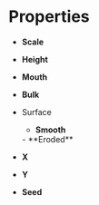 

# Properties

- **Scale**  
  
- **Height**  
  
- **Mouth**  
  
- **Bulk**  
  
- Surface
  - **Smooth**  
  <desc>
  - **Eroded**  
  <desc>
- **X**  
  
- **Y**  
  
- **Seed**  
  



